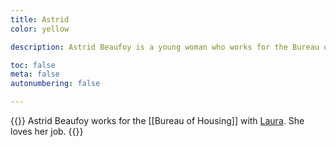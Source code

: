 ```yaml
---
title: Astrid
color: yellow

description: Astrid Beaufoy is a young woman who works for the Bureau of Housing with Laura. She loves her job.

toc: false
meta: false
autonumbering: false

---
```

{{<note gray>}}
Astrid Beaufoy works for the [[Bureau of Housing]] with [Laura](/characters/laura). She loves her job.
{{</note>}}